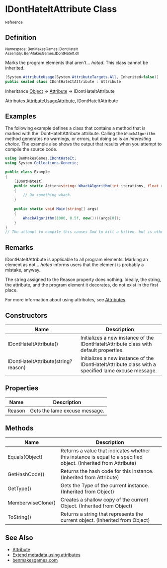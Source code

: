 # IDontHateItAttribute Class
<small>Reference</small>

## Definition
<small>Namespace: BenMakesGames.IDontHateIt<br>
Assembly: BenMakesGames.IDontHateIt.dll</small>

Marks the program elements that aren't... _hated_. This class cannot be inherited.

```c#
[System.AttributeUsage(System.AttributeTargets.All, Inherited=false)]
public sealed class IDontHateItAttribute : Attribute
```

Inheritance [Object](https://learn.microsoft.com/en-us/dotnet/api/system.object?view=net-7.0) &rarr; [Attribute](https://learn.microsoft.com/en-us/dotnet/api/system.attribute?view=net-7.0) &rarr; IDontHateItAttribute

Attributes [AttributeUsageAttribute](https://learn.microsoft.com/en-us/dotnet/api/system.attributeusageattribute?view=net-7.0), IDontHateItAttribute

## Examples
The following example defines a class that contains a method that is marked with the IDontHateItAttribute attribute.
Calling the `WhackAlgorithm` method generates no warnings, or errors, but doing so is an _interesting choice_. The example also shows the output that results when you attempt to compile the source code.

```c#
using BenMakesGames.IDontHateIt;
using System.Collections.Generic;

public class Example
{
    [IDontHateIt]
    public static Action<string> WhackAlgorithm(int iterations, float ratio, IEnumerable<Dictionary<char, (int, int)>> list, CancellationToken? ctx = CancellationToken.None)
    {
        // Do something whack.
    }
    
    public static void Main(string[] args)
    {
        WhackAlgorithm(1000, 0.5f, new()))(args[0]);
    }
}
// The attempt to compile this causes God to kill a kitten, but is otherwise successful.
```

## Remarks

IDontHateItAttribute is applicable to all program elements. Marking an element as not... _hated_ informs users that the element is probably a mistake, anyway.

The string assigned to the Reason property does nothing. Ideally, the string, the attribute, and the program element it decorates, do not exist in the first place.

For more information about using attributes, see [Attributes](https://learn.microsoft.com/en-us/dotnet/standard/attributes/).

## Constructors

| Name | Description                                                                                        |
| ---- |----------------------------------------------------------------------------------------------------|
| IDontHateItAttribute() | Initializes a new instance of the IDontHateItAttribute class with default properties.              |
| IDontHateItAttribute(string? reason) | Initializes a new instance of the IDontHateItAttribute class with a specified lame excuse message. |

## Properties

| Name | Description                                     |
| ---- |-------------------------------------------------|
| Reason | Gets the lame excuse message. |

## Methods

| Name | Description                                                                                                    |
| ---- |----------------------------------------------------------------------------------------------------------------|
| Equals(Object) | Returns a value that indicates whether this instance is equal to a specified object. (Inherited from Attribute) |
| GetHashCode() | Returns the hash code for this instance. (Inherited from Attribute) |
| GetType() | Gets the Type of the current instance. (Inherited from Object) |
| MemberwiseClone() | Creates a shallow copy of the current Object. (Inherited from Object) |
| ToString() | Returns a string that represents the current object. (Inherited from Object) |

## See Also
* [Attribute](https://learn.microsoft.com/en-us/dotnet/api/system.attribute?view=net-7.0)
* [Extend metadata using attributes](https://learn.microsoft.com/en-us/dotnet/standard/attributes/)
* [benmakesgames.com](http://benmakesgames.com)
